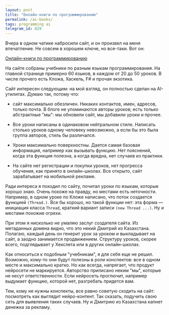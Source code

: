 ```yaml
---
layout: post
title: "Онлайн-книги по программированию"
permalink: /ai-books/
tags: programming ai
telegram_id: 829
---
```


Вчера в одном чатике набросили сайт, и он произвел на меня впечатление. Не
совсем в хорошем ключе, но все-таки. Вот он:

[Онлайн-книги по программированию](https://nweb42.com/)

На сайте собраны учебники по разным языкам программирования. На главной странице
примерно 60 языков, в каждом от 20 до 50 уроков. В числе прочего есть Кложа,
Хаскель, F# и прочая экзотика.

Сайт интересен следующим: на мой взгляд, он полностью сделан на
AI-утилитах. Думаю так, потому что:

- сайт максимально обезличен. Никаких контактов, имен, адресов, только почта. В
  блоге не упоминаются авторы уроков; есть только абстрактные "мы": мы обновили
  сайт, мы добавили уроки и прочее.

- Все уроки написаны в одинаковом нейтральном стиле. Написать столько уроков
  одному человеку невозможно, а если бы это была группа авторов, стиль бы
  различался.

- Уроки максимально поверхностны. Дается самая базовая информация, например как
  вызывать функцию. Нет пояснений, когда эта функция полезна, а когда вредна,
  нет случаев из практики.

- На сайте нет регистрации и покупки уроков, нет прогресса обучения, как принято
  в онлайн-школах. Все открыто, сайт зарабатывает на мобильной рекламе.

Ради интереса я походил по сайту, почитал уроки по языкам, которые хорошо
знаю. Очень похоже на правду, но местами есть неточности. Например, в одном
уроке по Кложе написано, что поток создается функцией `(Thread.)`. Все бы
хорошо, но такой функции нет: эта форма — инициация класса `Thread`, краткий
вариант записи `(new Thread ...)`. Ну и местами похожие огрехи.

При этом я нисколько не умаляю заслуг создателя сайта. Из метаданных домена
видно, что это некий Дмитрий из Казахстана. Полагаю, каждый день он генерит урок
за уроком и выкладывает на сайт, а заодно занимается продвижением. Структуру
уроков, скорее всего, подглядывает у Хекслета или в других онлайн-школах.

Как относиться к подобным "учебникам", я для себя еще не решил. Возможно,
кому-то они будут полезны в роли конспектов: все в одном месте и максимально
кратко. Но как всегда, напрягает, что продукт нейросети не
маркируется. Авторство приписано неким "мы", которые не несут
ответственности. Если нейросеть проглючит, например выдумает функцию, которой
нет, разгребать придется вам.

Тем, кому не нужны конспекты, все равно советую сходить на сайт: посмотреть как
выглядит нейро-контент. Так сказать, подучить свою сеть для выявления таких
случаев. Ну и Дмитрию из Казахстана капнет денежка за рекламу.

